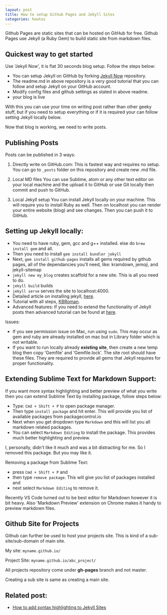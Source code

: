 ```yaml
---
layout: post
title: How to setup Github Pages and Jekyll Sites
categories: howtos
---
```


Github Pages are static sites that can be hosted on GitHub for free. Github Pages use Jekyll (a Ruby Gem) to build static site from markdown files.

## Quickest way to get started

Use 'Jekyll Now', it is flat 30 seconds blog setup. Follow the steps below:
- You can setup Jekyll on GitHub by forking [Jekyll Now](https://github.com/barryclark/jekyll-now) repository.
- The readme.md in above repository is a very good tutorial that you can follow and setup Jekyll on your GitHub account.
- Modify config files and github settings as stated in above readme.
- your blog is live

With this you can use your time on writing post rather than other geeky stuff, but if you need to setup everything or if it is required your can follow setting Jekyll locally below.

Now that blog is working, we need to write posts.

## Publishing Posts
Posts can be published in 3 ways:

1. Directly write on GitHub.com:
This is fastest way and requires no setup. You can go to `_posts` folder on this repository and create new .md file.

2. Local MD files
You can use Sublime, atom or any other text editor on your local machine and the upload it to GitHub or use Git locally then commit and push to GitHub.

3. Local Jekyll setup
You can install Jekyll locally on your machine. This will require you to install Ruby as well. Then on localhost you can render your entire website (blog) and see changes. Then you can push it to GitHub.

## Setting up Jekyll locally:
- You need to have ruby, gem, gcc and g++ installed. else do `brew install gem` and all.
- Then you need to install `gem install bundler jekyll`
- Next, `gem install github-pages` installs all gems required by github pages, all of the dependancies you’ll need, like: kramdown, jemoji, and jekyll-sitemap
- `jekyll new my_blog` creates scaffold for a new site. This is all you need to do.
- `jekyll build` builds
- `jekyll serve` serves the site to localhost:4000.
- Detailed article on installing jekyll, [here](https://jekyllrb.com/docs/installation/).
- Tutorial with all steps, [KBRoman](https://kbroman.org/simple_site/pages/local_test.html).
- Advanced features: If you need to extend the functionality of Jekyll posts then advanced tutorial can be found at [here](https://www.smashingmagazine.com/2014/08/build-blog-jekyll-github-pages/).

Issues:
- If you see permission issue on Mac, run using `sudo`. This may occur as gem and ruby are already installed on mac but in Library folder which is not writable.
- If you want to run locally already **existing site**, then create a new temp blog then copy 'Gemfile' and 'Gemfile.lock'. The site root should have these files. They are required to provide all gems that Jekyll requires for proper functionality.

## Extending Sublime Text for Markdown Support:
If you want more syntax highlighting and better preview of what you write then you can extend Sublime Text by installing  package, follow steps below:
- Type: ``Cmd + Shift + P`` to open package manager.
- Then type ``install package`` and hit enter. This will provide you list of available packages from packagecontrol.io
- Next when you get dropdown type ``Markdown`` and this will list you all markdown related packages.
- You can select ``Markdown Editing`` to install the package. This provides much better highlighting and preview.

I, personally, didn't like it much and was a bit distracting for me. So I removed this package. But you may like it. 

Removing a package from Sublime Text:
- press ``Cmd + Shift + P`` and 
- then type ``remove package``. This will give you list of packages installed and 
- next select ``Markdown Editing`` to remove it.

Recently VS Code turned out to be best editor for Markdown however it is bit heavy. Also 'Markdown Preview' extension on Chrome makes it handy to preview markdown files.

## Github Site for Projects
Github can further be used to host your projects site. This is kind of a sub-site/sub-domain of main site.

My site:
```myname.github.io/```

Project Site:
```myname.github.io/abc_project/```

All projects repository come under **gh-pages** branch and not master.

Creating a sub site is same as creating a main site.

## Related post:
- [How to add syntax highlighting to Jekyll Sites](../syntax-highlight-jekyll)
